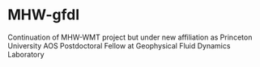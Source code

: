# MHW-gfdl
Continuation of MHW-WMT project but under new affiliation as Princeton University AOS Postdoctoral Fellow at Geophysical Fluid Dynamics Laboratory
